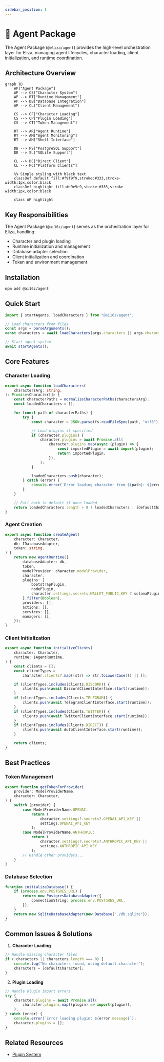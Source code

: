 ```yaml
---
sidebar_position: 1
---
```


# 🤖 Agent Package

The Agent Package (`@eliza/agent`) provides the high-level orchestration layer for Eliza, managing agent lifecycles, character loading, client initialization, and runtime coordination.

## Architecture Overview

```mermaid
graph TD
    AP["Agent Package"]
    AP --> CS["Character System"]
    AP --> RT["Runtime Management"]
    AP --> DB["Database Integration"]
    AP --> CL["Client Management"]

    CS --> CF["Character Loading"]
    CS --> CP["Plugin Loading"]
    CS --> CT["Token Management"]

    RT --> AR["Agent Runtime"]
    RT --> AM["Agent Monitoring"]
    RT --> AH["Shell Interface"]

    DB --> PS["PostgreSQL Support"]
    DB --> SL["SQLite Support"]

    CL --> DC["Direct Client"]
    CL --> PC["Platform Clients"]

    %% Simple styling with black text
    classDef default fill:#f9f9f9,stroke:#333,stroke-width:1px,color:black
    classDef highlight fill:#e9e9e9,stroke:#333,stroke-width:2px,color:black

    class AP highlight
```

## Key Responsibilities

The Agent Package (`@ai16z/agent`) serves as the orchestration layer for Eliza, handling:

- Character and plugin loading
- Runtime initialization and management
- Database adapter selection
- Client initialization and coordination
- Token and environment management

## Installation

```bash
npm add @ai16z/agent
```

## Quick Start

```typescript
import { startAgents, loadCharacters } from "@ai16z/agent";

// Load characters from files
const args = parseArguments();
const characters = await loadCharacters(args.characters || args.character);

// Start agent system
await startAgents();
```

## Core Features

### Character Loading

```typescript
export async function loadCharacters(
    charactersArg: string,
): Promise<Character[]> {
    const characterPaths = normalizeCharacterPaths(charactersArg);
    const loadedCharacters = [];

    for (const path of characterPaths) {
        try {
            const character = JSON.parse(fs.readFileSync(path, "utf8"));

            // Load plugins if specified
            if (character.plugins) {
                character.plugins = await Promise.all(
                    character.plugins.map(async (plugin) => {
                        const importedPlugin = await import(plugin);
                        return importedPlugin;
                    }),
                );
            }

            loadedCharacters.push(character);
        } catch (error) {
            console.error(`Error loading character from ${path}: ${error}`);
        }
    }

    // Fall back to default if none loaded
    return loadedCharacters.length > 0 ? loadedCharacters : [defaultCharacter];
}
```

### Agent Creation

```typescript
export async function createAgent(
    character: Character,
    db: IDatabaseAdapter,
    token: string,
) {
    return new AgentRuntime({
        databaseAdapter: db,
        token,
        modelProvider: character.modelProvider,
        character,
        plugins: [
            bootstrapPlugin,
            nodePlugin,
            character.settings.secrets.WALLET_PUBLIC_KEY ? solanaPlugin : null,
        ].filter(Boolean),
        providers: [],
        actions: [],
        services: [],
        managers: [],
    });
}
```

### Client Initialization

```typescript
export async function initializeClients(
    character: Character,
    runtime: IAgentRuntime,
) {
    const clients = [];
    const clientTypes =
        character.clients?.map((str) => str.toLowerCase()) || [];

    if (clientTypes.includes(Clients.DISCORD)) {
        clients.push(await DiscordClientInterface.start(runtime));
    }
    if (clientTypes.includes(Clients.TELEGRAM)) {
        clients.push(await TelegramClientInterface.start(runtime));
    }
    if (clientTypes.includes(Clients.TWITTER)) {
        clients.push(await TwitterClientInterface.start(runtime));
    }
    if (clientTypes.includes(Clients.DIRECT)) {
        clients.push(await AutoClientInterface.start(runtime));
    }

    return clients;
}
```

## Best Practices

### Token Management

```typescript
export function getTokenForProvider(
    provider: ModelProviderName,
    character: Character,
) {
    switch (provider) {
        case ModelProviderName.OPENAI:
            return (
                character.settings?.secrets?.OPENAI_API_KEY ||
                settings.OPENAI_API_KEY
            );
        case ModelProviderName.ANTHROPIC:
            return (
                character.settings?.secrets?.ANTHROPIC_API_KEY ||
                settings.ANTHROPIC_API_KEY
            );
        // Handle other providers...
    }
}
```

### Database Selection

```typescript
function initializeDatabase() {
    if (process.env.POSTGRES_URL) {
        return new PostgresDatabaseAdapter({
            connectionString: process.env.POSTGRES_URL,
        });
    }
    return new SqliteDatabaseAdapter(new Database("./db.sqlite"));
}
```

## Common Issues & Solutions

1. **Character Loading**

```typescript
// Handle missing character files
if (!characters || characters.length === 0) {
    console.log("No characters found, using default character");
    characters = [defaultCharacter];
}
```

2. **Plugin Loading**

```typescript
// Handle plugin import errors
try {
    character.plugins = await Promise.all(
        character.plugins.map((plugin) => import(plugin)),
    );
} catch (error) {
    console.error(`Error loading plugin: ${error.message}`);
    character.plugins = [];
}
```

## Related Resources

- [Plugin System](../../packages/plugins)
